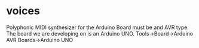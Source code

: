 # voices
Polyphonic MIDI synthesizer for the Arduino
Board must be and AVR type.  The board we are developing on is an Arduino UNO.
Tools->Board->Arduino AVR Boards->Arduino UNO
